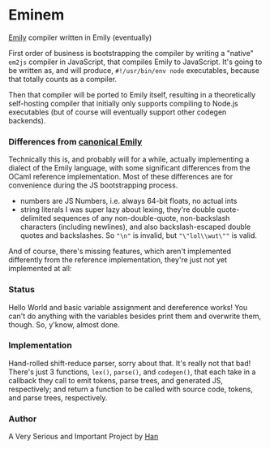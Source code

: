 # Eminem
[Emily](http://emilylang.com) compiler written in Emily (eventually)

First order of business is bootstrapping the compiler by writing a "native"
`em2js` compiler in JavaScript, that compiles Emily to JavaScript. It's going
to be written as, and will produce, `#!/usr/bin/env node` executables, because
that totally counts as a compiler.

Then that compiler will be ported to Emily itself, resulting in a theoretically
self-hosting compiler that initially only supports compiling to Node.js
executables (but of course will eventually support other codegen backends).

### Differences from [canonical Emily][]
[canonical Emily]: https://bitbucket.org/runhello/emily/src/stable/doc/tutorial.md

Technically this is, and probably will for a while, actually implementing a
dialect of the Emily language, with some significant differences from the
OCaml reference implementation. Most of these differences are for convenience
during the JS bootstrapping process.

- numbers are JS Numbers, i.e. always 64-bit floats, no actual ints
- string literals I was super lazy about lexing, they're double quote-delimited
  sequences of any non-double-quote, non-backslash characters (including
  newlines), and also backslash-escaped double quotes and backslashes.
  So `"\n"` is invalid, but `"\"lol\\wut\""` is valid.

And of course, there's missing features, which aren't implemented differently
from the reference implementation, they're just not yet implemented at all:

### Status

Hello World and basic variable assignment and dereference works! You can't do
anything with the variables besides print them and overwrite them, though.
So, y'know, almost done.

### Implementation

Hand-rolled shift-reduce parser, sorry about that. It's really not that bad!
There's just 3 functions, `lex()`, `parse()`, and `codegen()`, that each take
in a callback they call to emit tokens, parse trees, and generated JS,
respectively; and return a function to be called with source code, tokens, and
parse trees, respectively.

### Author

A Very Serious and Important Project by [Han](http://github.com/laughinghan)
